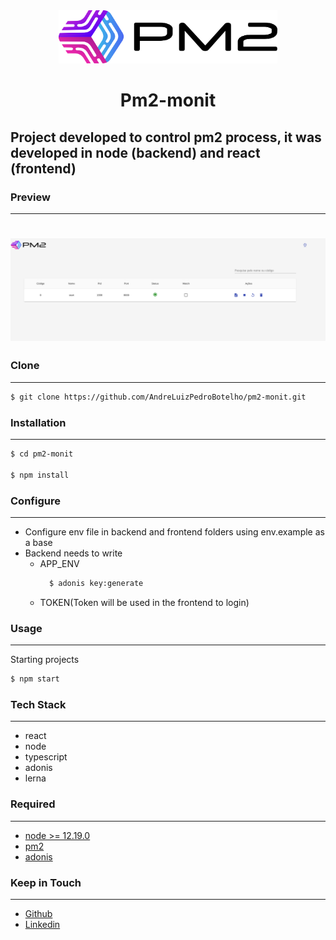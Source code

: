 <div align="center">
  <img alt="Logo" title="#Logo" width="350" src="./logo.png" />
  <h1 align="center">Pm2-monit</h1> 
</div>


## Project developed to control pm2 process, it was developed in node (backend) and react (frontend)


### Preview
---

<h1 align="center">

  <img alt="Preview" title="#Preview" src="./preview.png" />

</h1>

### Clone

---

```sh
$ git clone https://github.com/AndreLuizPedroBotelho/pm2-monit.git
```

### Installation

---

```sh
$ cd pm2-monit

$ npm install
```

### Configure

---

- Configure env file in backend and frontend folders using env.example as a base
- Backend needs to write 
  - APP_ENV 
    ```sh
      $ adonis key:generate
    ```
  - TOKEN(Token will be used in the frontend to login)
### Usage

---

Starting projects

```sh
$ npm start
```

### Tech Stack
---

- react 
- node
- typescript
- adonis
- lerna


### Required

---

- [node >= 12.19.0](https://nodejs.org/)
- [pm2](https://pm2.keymetrics.io/)
- [adonis](https://adonisjs.com/docs/4.1/installation)


### Keep in Touch
---

- [Github](https://github.com/AndreLuizPedroBotelho)
- [Linkedin](https://www.linkedin.com/in/andr%C3%A9-luiz-pedro-botelho/)


